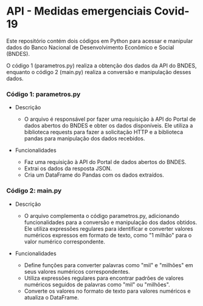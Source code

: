 # API - Medidas emergenciais Covid-19


Este repositório contém dois códigos em Python para acessar e manipular dados do Banco Nacional de Desenvolvimento Econômico e Social (BNDES). 

O código 1 (parametros.py) realiza a obtenção dos dados da API do BNDES, enquanto o código 2 (main.py) realiza a conversão e manipulação desses dados.

### Código 1: parametros.py
 - Descrição
    - O arquivo é responsável por fazer uma requisição à API do Portal de dados abertos do BNDES e obter os dados disponíveis. Ele utiliza a biblioteca requests para fazer a solicitação HTTP e a biblioteca pandas para manipulação dos dados recebidos.

- Funcionalidades
    - Faz uma requisição à API do Portal de dados abertos do BNDES.
    - Extrai os dados da resposta JSON.
    - Cria um DataFrame do Pandas com os dados extraídos.

### Código 2: main.py
- Descrição
    - O arquivo complementa o código parametros.py, adicionando funcionalidades para a conversão e manipulação dos dados obtidos. Ele utiliza expressões regulares para identificar e converter valores numéricos expressos em formato de texto, como "1 milhão" para o valor numérico correspondente.

- Funcionalidades
    - Define funções para converter palavras como "mil" e "milhões" em seus valores numéricos correspondentes.
    - Utiliza expressões regulares para encontrar padrões de valores numéricos seguidos de palavras como "mil" ou "milhões".
    - Converte os valores no formato de texto para valores numéricos e atualiza o DataFrame.